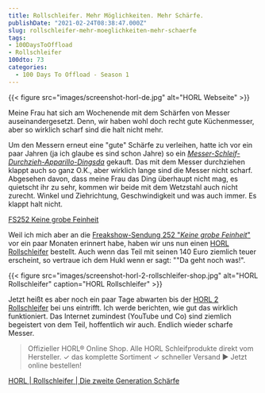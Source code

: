 ```yaml
---
title: Rollschleifer. Mehr Möglichkeiten. Mehr Schärfe.
publishDate: "2021-02-24T08:38:47.000Z"
slug: rollschleifer-mehr-moeglichkeiten-mehr-schaerfe
tags:
- 100DaysToOffload
- Rollschleifer
100dto: 73
categories:
  - 100 Days To Offload - Season 1
---
```


{{< figure src="images/screenshot-horl-de.jpg" alt="HORL Webseite" >}}

Meine Frau hat sich am Wochenende mit dem Schärfen von Messer auseinandergesetzt. Denn, wir haben wohl doch recht gute Küchenmesser, aber so wirklich scharf sind die halt nicht mehr.

Um den Messern erneut eine "gute" Schärfe zu verleihen, hatte ich vor ein paar Jahren (ja ich glaube es sind schon Jahre) so ein *[Messer-Schleif-Durchzieh-Apparillo-Dingsda](https://www.amazon.de/dp/B07YSB5WWK/)* gekauft. Das mit dem Messer durchziehen klappt auch so ganz O.K., aber wirklich lange sind die Messer nicht scharf. Abgesehen davon, dass meine Frau das Ding überhaupt nicht mag, es quietscht ihr zu sehr, kommen wir beide mit dem Wetzstahl auch nicht zurecht. Winkel und Ziehrichtung, Geschwindigkeit und was auch immer. Es klappt halt nicht.

[FS252 Keine grobe Feinheit](https://freakshow.fm/fs252-keine-grobe-feinheit)

Weil ich mich aber an die [Freakshow-Sendung 252 "*Keine grobe Feinheit*"](https://freakshow.fm/fs252-keine-grobe-feinheit?t=2%3A53%3A58%2C3%3A07%3A13) vor ein paar Monaten erinnert habe, haben wir uns nun einen [HORL Rollschleifer](https://www.horl.com/de_de) bestellt. Auch wenn das Teil mit seinen 140 Euro ziemlich teuer erscheint, so vertraue ich dem Hukl wenn er sagt: ""Da geht noch was!".

{{< figure src="images/screenshot-horl-2-rollschleifer-shop.jpg" alt="HORL Rollschleifer" caption="HORL Rollschleifer" >}}

Jetzt heißt es aber noch ein paar Tage abwarten bis der [HORL 2 Rollschleifer](https://www.horl.com/de_de/rollschleifer/horl2) bei uns eintrifft. Ich werde berichten, wie gut das wirklich funktioniert. Das Internet zumindest (YouTube und Co) sind ziemlich begeistert von dem Teil, hoffentlich wir auch. Endlich wieder scharfe Messer.

> Offizieller HORL® Online Shop. Alle HORL Schleifprodukte direkt vom Hersteller. ✓ das komplette Sortiment ✓ schneller Versand ► Jetzt online bestellen!

[HORL | Rollschleifer | Die zweite Generation Schärfe](https://www.horl.com/de_de)

